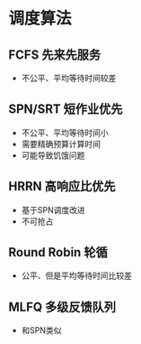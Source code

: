 # 调度算法

## FCFS 先来先服务

- 不公平、平均等待时间较差

## SPN/SRT 短作业优先

- 不公平、平均等待时间小
- 需要精确预算计算时间
- 可能导致饥饿问题

## HRRN 高响应比优先

- 基于SPN调度改进
- 不可抢占

## Round Robin 轮循

- 公平、但是平均等待时间比较差

## MLFQ 多级反馈队列

- 和SPN类似